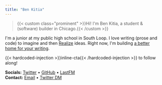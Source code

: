 ```yaml
---
title: "Ben Kitia"
---
```


> {{< custom class="prominent" >}}Hi! I'm Ben Kitia, a student & (software) builder in Chicago.{{< /custom >}}

I'm a junior at my public high school in South Loop. I love writing (prose and code) to imagine and then [Realize](/Realize.pdf) ideas. Right now, I'm building [a better home for your writing](https://pubnent.com).

{{< hardcoded-injection >}}inline-cta{{< /hardcoded-injection >}} to follow along!

**Socials:** [Twitter](https://twitter.com/benkitia)  •  [GitHub](https://github.com/benkitia)  •  [LastFM](https://last.fm/benkitia)  
**Contact:** [Email](https://url.kitia.net/email)  •  [Twitter DM](https://twitter.com/messages/compose?recipient_id=1188270454303277056)
